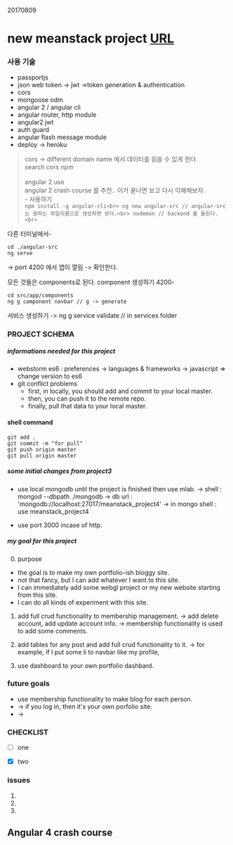 
20170809

new meanstack project
[URL](pseudocoder.rocks)
=============================

### 사용 기술

- passportjs<br>
- json web token -> jwt ->token generation & authentication<br>
- cors<br>
- mongoose odm<br>
- angular 2 / angular cli<br>
- angular router, http module<br>
- angular2 jwt<br>
- auth guard<br>
- angular flash message module<br>
- deploy -> heroku<br>

> cors -> different domain name 에서 데이터를 읽을 수 있게 한다.<br>
  search cors npm<br><br>
> angular 2 use<br>
  angular 2 crash course 를 추천.. 이거 끝나면 보고 다시 이해해보자.<br>
    - 사용하기<br>
    ```
    npm install -g angular-cli<br>
    ng new angular-src // angular-src 는 원하는 파일이름으로 생성하면 된다.<br>
    nodemon // backend 를 돌린다.<br>
    ```

다른 터미널에서-

```
cd ./angular-src
ng serve
```
-> port 4200 에서 앱이 열림 -> 확인한다.

모든 것들은 components로 된다.
component 생성하기
4200-
```
cd src/app/components
ng g component navbar // g -> generate
```

서비스 생성하기 -> ng g service validate // in services folder

### PROJECT SCHEMA

##### informations needed for this project
- webstorm es6 : preferences -> languages & frameworks -> javascript => change version to es6
- git conflict problems
  - first, in locally, you should add and commit to your local master.
  - then, you can push it to the remote repo.
  - finally, pull that data to your local master.

#### shell command
```
git add .
git commit -m "for pull"
git push origin master
git pull origin master
```

##### some initial changes from project3
- use local mongodb until the project is finished then use mlab.
-> shell : mongod --dbpath ./mongodb
-> db url : 'mongodb://localhost:27017/meanstack_project4'
-> in mongo shell : use meanstack_project4

- use port 3000 incase of http.

##### my goal for this project

0. purpose
  - the goal is to make my own portfolio-ish bloggy site.
  - not that fancy, but I can add whatever I want to this site.
  - I can immediately add some webgl project or my new website starting from this site.
  - I can do all kinds of experiment with this site.

1. add full crud functionality to membership management.
-> add delete account, add update account info.
-> membership functionality is used to add some comments.

2. add tables for any post and add full crud functionality to it.
-> for example, if I put some li to navbar like my profile,

3. use dashboard to your own portfolio dashbard.



### future goals
- use membership functionality to make blog for each person.
- -> if you log in, then it's your own porfolio site.
- -> 

### CHECKLIST

- [ ] one
- [X] two



### issues
  1.
  2. 
  3.

## Angular 4 crash course








